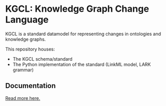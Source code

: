 # KGCL: Knowledge Graph Change Language

KGCL is a standard datamodel for representing changes in ontologies and knowledge graphs.

This repository houses:

- The KGCL schema/standard
- The Python implementation of the standard (LinkML model, LARK grammar)

## Documentation

[Read more here.](https://incatools.github.io/kgcl/)

 
